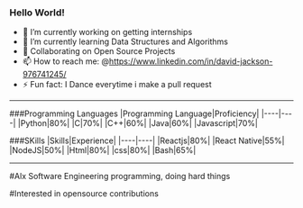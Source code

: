 ### Hello World!

- 🔭 I’m currently working on getting internships
- 🌱 I’m currently learning Data Structures and Algorithms 
- 👯 Collaborating on Open Source Projects
- 📫 How to reach me: @https://www.linkedin.com/in/david-jackson-976741245/
- ⚡ Fun fact: I Dance everytime i make a pull request 

-----
###Programming Languages
|Programming Language|Proficiency|
|----|----|
|Python|80%|
|C|70%|
|C++|60%|
|Java|60%|
|Javascript|70%|

###SKills
|Skills|Experience|
|----|----|
|Reactjs|80%|
|React Native|55%|
|NodeJS|50%|
|Html|80%|
|css|80%|
|Bash|65%|

----
#Alx Software Engineering programming, doing hard things

#Interested in opensource contributions
